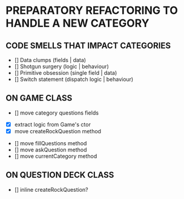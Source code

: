 # PREPARATORY REFACTORING TO HANDLE A NEW CATEGORY 

## CODE SMELLS THAT IMPACT CATEGORIES
- [] Data clumps (fields | data)
- [] Shotgun surgery (logic | behaviour)
- [] Primitive obsession (single field | data)
- [] Switch statement (dispatch logic | behaviour)

## ON GAME CLASS
- [] move category questions fields
- [X] extract logic from Game's ctor
- [X] move createRockQuestion method
- [] move fillQuestions method
- [] move askQuestion method
- [] move currentCategory method

## ON QUESTION DECK CLASS
- [] inline createRockQuestion?
